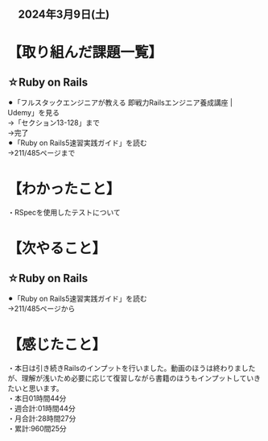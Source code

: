## 　2024年3月9日(土)
# 【取り組んだ課題一覧】
## ☆Ruby on Rails
⚫︎「フルスタックエンジニアが教える 即戦力Railsエンジニア養成講座 | Udemy」を見る<br>
→「セクション13-128」まで<br>
→完了<br>
⚫︎「Ruby on Rails5速習実践ガイド」を読む<br>
→211/485ページまで<br>
# 【わかったこと】
・RSpecを使用したテストについて<br>
# 【次やること】
## ☆Ruby on Rails
⚫︎「Ruby on Rails5速習実践ガイド」を読む<br>
→211/485ページから<br>
# 【感じたこと】
・本日は引き続きRailsのインプットを行いました。動画のほうは終わりましたが、理解が浅いため必要に応じて復習しながら書籍のほうもインプットしていきたいと思います。<br>
・本日01時間44分<br>
・週合計:01時間44分<br>
・月合計:28時間27分<br>
・累計:960間25分<br>

